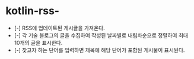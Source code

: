 # kotlin-rss-

- [-] RSS에 업데이트된 게시글을 가져온다.
- [-] 각 기술 블로그의 글을 수집하여 작성된 날짜별로 내림차순으로 정렬하여 최대 10개의 글을 표시한다.
- [-] 찾고자 하는 단어를 입력하면 제목에 해당 단어가 포함된 게시물이 표시된다.